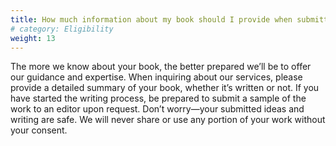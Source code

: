 ```yaml
---
title: How much information about my book should I provide when submitting an inquiry to Ballast Books? 
# category: Eligibility
weight: 13
---
```


The more we know about your book, the better prepared we’ll be to offer our guidance and expertise. When inquiring about our services, please provide a detailed summary of your book, whether it’s written or not. If you have started the writing process, be prepared to submit a sample of the work to an editor upon request. Don’t worry—your submitted ideas and writing are safe. We will never share or use any portion of your work without your consent.